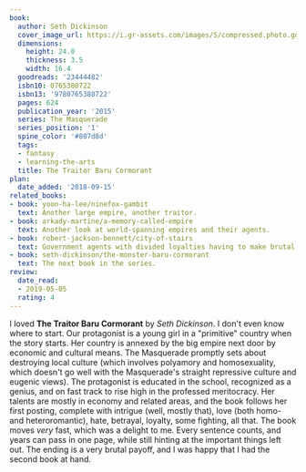 ```yaml
---
book:
  author: Seth Dickinson
  cover_image_url: https://i.gr-assets.com/images/S/compressed.photo.goodreads.com/books/1422463936l/23444482._SX98_.jpg
  dimensions:
    height: 24.0
    thickness: 3.5
    width: 16.4
  goodreads: '23444482'
  isbn10: 0765380722
  isbn13: '9780765380722'
  pages: 624
  publication_year: '2015'
  series: The Masquerade
  series_position: '1'
  spine_color: '#807d8d'
  tags:
  - fantasy
  - learning-the-arts
  title: The Traitor Baru Cormorant
plan:
  date_added: '2018-09-15'
related_books:
- book: yoon-ha-lee/ninefox-gambit
  text: Another large empire, another traitor.
- book: arkady-martine/a-memory-called-empire
  text: Another look at world-spanning empires and their agents.
- book: robert-jackson-bennett/city-of-stairs
  text: Government agents with divided loyalties having to make brutal decisions.
- book: seth-dickinson/the-monster-baru-cormorant
  text: The next book in the series.
review:
  date_read:
  - 2019-05-05
  rating: 4
---
```


I loved **The Traitor Baru Cormorant** by *Seth Dickinson*. I don't even know where to start. Our protagonist is a young
girl in a "primitive" country when the story starts. Her country is annexed by the big empire next door by
economic and cultural means. The Masquerade promptly sets about destroying local culture (which involves polyamory and
homosexuality, which doesn't go well with the Masquerade's straight repressive culture and eugenic views). The
protagonist is educated in the school, recognized as a genius, and on fast track to rise high in the professed
meritocracy. Her talents are mostly in economy and related areas, and the book follows her first posting, complete with
intrigue (well, mostly that), love (both homo- and heteroromantic), hate, betrayal, loyalty, some fighting, all that.
The book moves *very* fast, which was a delight to me. Every sentence counts, and years can pass in one page, while
still hinting at the important things left out. The ending is a very brutal payoff, and I was happy that I had the
second book at hand.
